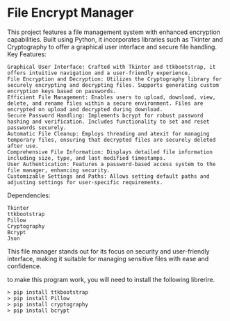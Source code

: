 # File Encrypt Manager

This project features a file management system with enhanced encryption capabilities. Built using Python, it incorporates libraries such as Tkinter and Cryptography to offer a graphical user interface and secure file handling.
Key Features:

    Graphical User Interface: Crafted with Tkinter and ttkbootstrap, it offers intuitive navigation and a user-friendly experience.
    File Encryption and Decryption: Utilizes the Cryptography library for securely encrypting and decrypting files. Supports generating custom encryption keys based on passwords.
    Efficient File Management: Enables users to upload, download, view, delete, and rename files within a secure environment. Files are encrypted on upload and decrypted during download.
    Secure Password Handling: Implements bcrypt for robust password hashing and verification. Includes functionality to set and reset passwords securely.
    Automatic File Cleanup: Employs threading and atexit for managing temporary files, ensuring that decrypted files are securely deleted after use.
    Comprehensive File Information: Displays detailed file information including size, type, and last modified timestamps.
    User Authentication: Features a password-based access system to the file manager, enhancing security.
    Customizable Settings and Paths: Allows setting default paths and adjusting settings for user-specific requirements.

Dependencies:

    Tkinter
    ttkbootstrap
    Pillow
    Cryptography
    Bcrypt
    Json

This file manager stands out for its focus on security and user-friendly interface, making it suitable for managing sensitive files with ease and confidence.

to make this program work, you will need to install the following librerire.

    > pip install ttkbootstrap 
    > pip install Pillow 
    > pip install cryptography
    > pip install bcrypt


